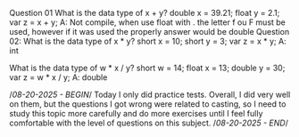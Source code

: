 Question 01
    What is the data type of x + y?
    double x = 39.21;
    float y = 2.1;
    var z = x + y;
    A: Not compile, when use float with . the letter f ou F must be used, however if it was used the properly answer would be double 
Question 02:
    What is the data type of x * y?
    short x = 10;
    short y = 3;
    var z = x * y;
    A: int 

What is the data type of w * x / y?
    short w = 14;
    float x = 13;
    double y = 30;
    var z = w * x / y;
    A: double 

/*08-20-2025 - BEGIN*/
Today I only did practice tests. Overall, I did very well on them, but the questions I got wrong were related to casting, so I need to study this topic more carefully and do more exercises until I feel fully comfortable with the level of questions on this subject.
/*08-20-2025 - END*/
